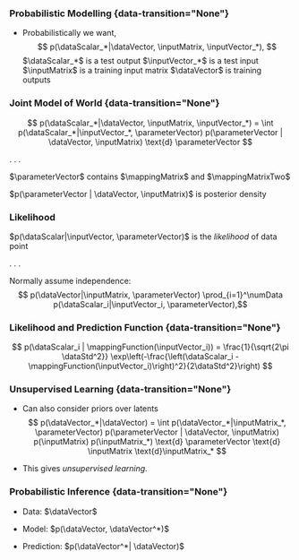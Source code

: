 ### Probabilistic Modelling {data-transition="None"}

* Probabilistically we want,
$$
p(\dataScalar_*|\dataVector, \inputMatrix, \inputVector_*),
$$
 $\dataScalar_*$ is a test output
 $\inputVector_*$ is a test input
 $\inputMatrix$ is a training input matrix
$\dataVector$ is training outputs

### Joint Model of World {data-transition="None"}

$$
p(\dataScalar_*|\dataVector, \inputMatrix, \inputVector_*) = \int p(\dataScalar_*|\inputVector_*, \parameterVector) p(\parameterVector | \dataVector, \inputMatrix) \text{d} \parameterVector
$$

. . .

$\parameterVector$  contains $\mappingMatrix$ and $\mappingMatrixTwo$

$p(\parameterVector | \dataVector, \inputMatrix)$ is posterior density

### Likelihood

$p(\dataScalar|\inputVector, \parameterVector)$ is the *likelihood* of data point

. . .

Normally assume independence:
$$
p(\dataVector|\inputMatrix, \parameterVector) \prod_{i=1}^\numData p(\dataScalar_i|\inputVector_i, \parameterVector),$$

### Likelihood and Prediction Function {data-transition="None"}

$$
p(\dataScalar_i | \mappingFunction(\inputVector_i)) = \frac{1}{\sqrt{2\pi \dataStd^2}} \exp\left(-\frac{\left(\dataScalar_i - \mappingFunction(\inputVector_i)\right)^2}{2\dataStd^2}\right)
$$

### Unsupervised Learning {data-transition="None"}

* Can also consider priors over latents
$$
p(\dataVector_*|\dataVector) = \int p(\dataVector_*|\inputMatrix_*, \parameterVector) p(\parameterVector | \dataVector, \inputMatrix) p(\inputMatrix) p(\inputMatrix_*) \text{d} \parameterVector \text{d} \inputMatrix \text{d}\inputMatrix_*
$$

* This gives *unsupervised learning*.

### Probabilistic Inference {data-transition="None"}

* Data: $\dataVector$

* Model: $p(\dataVector, \dataVector^*)$

* Prediction: $p(\dataVector^*| \dataVector)$
